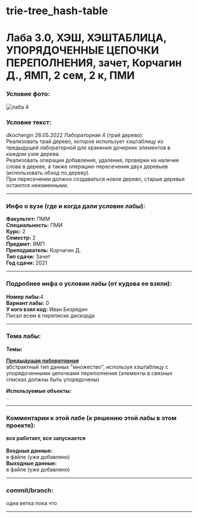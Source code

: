 # trie-tree_hash-table
# Лаба 3.0, ХЭШ, ХЭШТАБЛИЦА, УПОРЯДОЧЕННЫЕ ЦЕПОЧКИ ПЕРЕПОЛНЕНИЯ, зачет, Корчагин Д., ЯМП, 2 сем, 2 к, ПМИ

<h3>Условие фото:</h3>

![лаба 4](https://user-images.githubusercontent.com/72470327/174528763-49eb15c1-28f3-4dec-9af9-09bcf6e87977.png)


<h3>Условие текст:</h3>
<p>
dkochergin 26.05.2022 Лабораторная 4 (трай дерево):<br/>
Реализовать трай дерево, которое использует хэштаблицу из предыдущей лабораторной для хранения дочерних элементов в каждом узле дерева. <br/>
Реализовать операции добавления, удаления, проверки на наличие слова в дереве, а также операцию пересечения двух деревьев (использовать обход по дереву).<br/>
При пересечении должно создаваться новое дерево, старые деревья остаются неизменными.<br/>
</p>

<hr />
<h3>Инфо о вузе (где и когда дали условие лабы):</h3>
<b>Факультет:</b> ПММ
<br/>
<b>Специальность:</b> ПМИ
<br/>
<b>Курс:</b> 2
<br/>
<b>Семестр:</b> 2
<br/>
<b>Предмет:</b> ЯМП
<br/>
<b>Преподаватель:</b> Корчагин Д.
<br/>
<b>Тип сдачи:</b> Зачет
<br/>
<b>Год сдачи:</b> 2021

<hr />
<h3>Подробнее инфа о условии лабы (от кудова ее взяли):</h3>
<b>Номер лабы:</b>4
<br/>
<b>Вариант лабы:</b> 0
<br/>
<b>У кого взял код:</b> Иван Безрядин 
<br/>
 Писал всем в переписке дискорда

<hr />

<h3>Тема лабы:</h3>
<b>Темы:</b> 
<p>
  
  
  <a href = "https://github.com/maxim1770/hash-table-sort_set_class"><b>Предыдущая лабораторная</b></a> <br/>
  абстрактный тип данных "множество", используя хэштаблицу с упорядоченными цепочками переполнения (элементы в связных списках должны быть упорядочены)
  
</p>
<b>Используемые объекты:</b> <br/>
..
<p>
  
</p>

<hr />

<h3>Комментарии к этой лабе (к решению этой лабы в этом проекте):</h3>
<p>
 <b>все работает, все запускается</b> <br/> <br/>
  <b>Входные данные:</b> <br/>
  в файле (уже добавлено) <br/>
   <b>Выходные данные:</b> <br/>
 в файле (уже добавлено)
</p>

<hr />

<h3>commit/branch:</h3>
  <p>
    одна ветка пока что
</p>

<hr />

